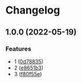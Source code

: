 # Changelog

## 1.0.0 (2022-05-19)


### Features

* 1 ([0d78835](https://github.com/shaunxu/release-please-test/commit/0d78835fdae375884053d88987163b2220fe589c))
* 2 ([e8651b3](https://github.com/shaunxu/release-please-test/commit/e8651b3972957cb7e6c943f3c1ece40157e0c33e))
* 3 ([f80f55e](https://github.com/shaunxu/release-please-test/commit/f80f55e1de7c69d77793a924965e1e3e93e28277))
